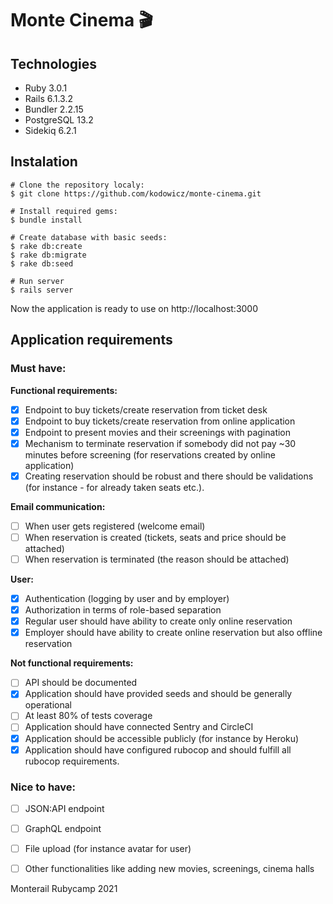 # Monte Cinema 🎬

## Technologies

- Ruby 3.0.1
- Rails 6.1.3.2
- Bundler 2.2.15
- PostgreSQL 13.2
- Sidekiq 6.2.1

## Instalation

```
# Clone the repository localy:
$ git clone https://github.com/kodowicz/monte-cinema.git

# Install required gems:
$ bundle install

# Create database with basic seeds:
$ rake db:create
$ rake db:migrate
$ rake db:seed

# Run server
$ rails server
```

Now the application is ready to use on http://localhost:3000

## Application requirements

### Must have:

**Functional requirements:**
- [x] Endpoint to buy tickets/create reservation from ticket desk
- [x] Endpoint to buy tickets/create reservation from online application
- [x] Endpoint to present movies and their screenings with pagination
- [x] Mechanism to terminate reservation if somebody did not pay ~30 minutes before screening (for reservations created by online application)
- [x] Creating reservation should be robust and there should be validations (for instance - for already taken seats etc.). 

**Email communication:**
- [ ] When user gets registered (welcome email)
- [ ] When reservation is created (tickets, seats and price should be attached)
- [ ] When reservation is terminated (the reason should be attached)

**User:**
- [x] Authentication (logging by user and by employer)
- [x] Authorization in terms of role-based separation
- [x] Regular user should have ability to create only online reservation
- [x] Employer should have ability to create online reservation but also offline reservation

**Not functional requirements:**
- [ ] API should be documented 
- [x] Application should have provided seeds and should be generally operational
- [ ] At least 80% of tests coverage
- [ ] Application should have connected Sentry and CircleCI
- [x] Application should be accessible publicly (for instance by Heroku)
- [x] Application should have configured rubocop and should fulfill all rubocop requirements.

### Nice to have:
- [ ] JSON:API endpoint
- [ ] GraphQL endpoint
- [ ] File upload (for instance avatar for user)
- [ ] Other functionalities like adding new movies, screenings, cinema halls


Monterail Rubycamp 2021
